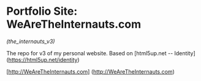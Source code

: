 Portfolio Site: WeAreTheInternauts.com
=================
*(the_internauts_v3)*

The repo for v3 of my personal website. Based on [html5up.net -- Identity] (https://html5up.net/identity)

[http://WeAreTheInternauts.com] (http://WeAreTheInternauts.com)


